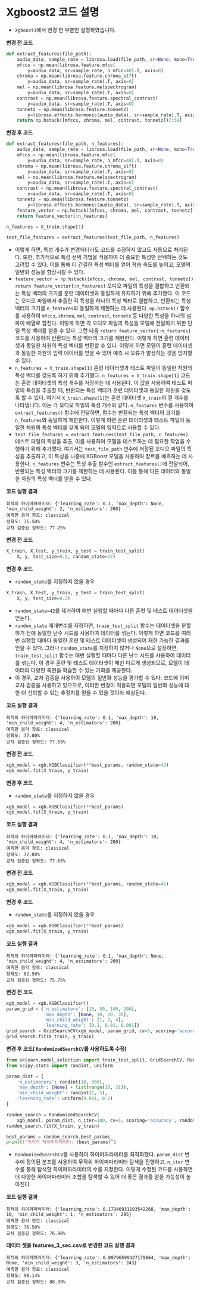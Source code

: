 # Xgboost2 코드 설명



* `Xgboost1`에서 변경 한 부분만 설명하였습니다.



**변경 전 코드**

```python
def extract_features(file_path):
    audio_data, sample_rate = librosa.load(file_path, sr=None, mono=True)
    mfccs = np.mean(librosa.feature.mfcc(
        y=audio_data, sr=sample_rate, n_mfcc=40).T, axis=0)
    chroma = np.mean(librosa.feature.chroma_stft(
        y=audio_data, sr=sample_rate).T, axis=0)
    mel = np.mean(librosa.feature.melspectrogram(
        y=audio_data, sr=sample_rate).T, axis=0)
    contrast = np.mean(librosa.feature.spectral_contrast(
        y=audio_data, sr=sample_rate).T, axis=0)
    tonnetz = np.mean(librosa.feature.tonnetz(
        y=librosa.effects.harmonic(audio_data), sr=sample_rate).T, axis=0)
    return np.hstack([mfccs, chroma, mel, contrast, tonnetz])[:58]
```

**변경 후 코드**

```python
def extract_features(file_path, n_features):
    audio_data, sample_rate = librosa.load(file_path, sr=None, mono=True)
    mfccs = np.mean(librosa.feature.mfcc(
        y=audio_data, sr=sample_rate, n_mfcc=40).T, axis=0)
    chroma = np.mean(librosa.feature.chroma_stft(
        y=audio_data, sr=sample_rate).T, axis=0)
    mel = np.mean(librosa.feature.melspectrogram(
        y=audio_data, sr=sample_rate).T, axis=0)
    contrast = np.mean(librosa.feature.spectral_contrast(
        y=audio_data, sr=sample_rate).T, axis=0)
    tonnetz = np.mean(librosa.feature.tonnetz(
        y=librosa.effects.harmonic(audio_data), sr=sample_rate).T, axis=0)
    feature_vector = np.hstack([mfccs, chroma, mel, contrast, tonnetz])
    return feature_vector[:n_features]

n_features = X_train.shape[1]

test_file_features = extract_features(test_file_path, n_features)
```

* 이렇게 하면, 특성 개수가 변경되더라도 코드를 수정하지 않고도 자동으로 처리된다. 또한, 추가적으로 특성 선택 기법을 적용하여 더 중요한 특성만 선택하는 것도 고려할 수 있다. 이를 통해 더 간결한 특성 벡터를 얻어 학습 속도를 높이고, 모델의 일반화 성능을 향상시킬 수 있다.
* `feature_vector = np.hstack([mfccs, chroma, mel, contrast, tonnetz])`
  `return feature_vector[:n_features]`
  오디오 파일의 특성을 결합하고 반환되는 특성 벡터의 크기를 훈련 데이터셋과 동일하게 유지하기 위해 추가했다.
  이 코드는 오디오 파일에서 추출한 각 특성을 하나의 특성 벡터로 결합하고, 반환되는 특성 벡터의 크기를 `n_features`와 동일하게 제한하는 데 사용된다.
  `np.hstack()` 함수를 사용하여 `mfccs`, `chroma`, `mel`, `contrast`, `tonnetz` 등 다양한 특성을 하나의 넘파이 배열로 합친다. 이렇게 하면 각 오디오 파일의 특성을 모델에 전달하기 위한 단일 특성 벡터를 얻을 수 있다. 그런 다음 `return feature_vector[:n_features]` 코드를 사용하여 반환되는 특성 벡터의 크기를 제한한다. 이렇게 하면 훈련 데이터셋과 동일한 차원의 특성 벡터를 반환할 수 있다. 이렇게 하면 모델이 훈련 데이터셋과 동일한 차원의 입력 데이터를 받을 수 있어 예측 시 오류가 발생하는 것을 방지할 수 있다.
* `n_features = X_train.shape[1]` 
  훈련 데이터셋과 테스트 파일이 동일한 차원의 특성 벡터를 갖도록 하기 위해 추가했다.
  `n_features = X_train.shape[1]` 코드는 훈련 데이터셋의 특성 개수를 저장하는 데 사용된다. 이 값을 사용하여 테스트 파일의 특성을 추출할 때, 반환되는 특성 벡터가 훈련 데이터셋과 동일한 차원을 갖도록 할 수 있다. 여기서 `X_train.shape[1]`는 훈련 데이터셋 `X_train`의 열 개수를 나타냅니다. 이는 각 오디오 파일의 특성 개수와 같다. `n_features` 변수를 사용하여 `extract_features()` 함수에 전달하면, 함수는 반환되는 특성 벡터의 크기를 `n_features`와 동일하게 제한한다. 이렇게 하면 훈련 데이터셋과 테스트 파일이 동일한 차원의 특성 벡터를 갖게 되어 모델의 입력으로 사용할 수 있다.
* `test_file_features = extract_features(test_file_path, n_features)`
  테스트 파일의 특성을 추출, 이를 사용하여 모델을 테스트하는 데 필요한 작업을 수행하기 위해 추가했다. 여기서는 `test_file_path` 변수에 저장된 오디오 파일의 특성을 추출하고, 이 특성을 나중에 XGBoost 모델을 사용하여 장르를 예측하는 데 사용한다. `n_features` 변수는 특성 추출 함수인 `extract_features()`에 전달되어, 반환되는 특성 벡터의 크기를 제한하는 데 사용된다. 이를 통해 다른 데이터와 동일한 차원의 특성 벡터를 얻을 수 있다.

**코드 실행 결과**

```
최적의 하이퍼파라미터: {'learning_rate': 0.1, 'max_depth': None, 'min_child_weight': 2, 'n_estimators': 200}
예측한 음악 장르: classical
정확도: 75.50%
교차 검증된 정확도: 77.25%
```







**변경 전 코드**

```python
X_train, X_test, y_train, y_test = train_test_split(
    X, y, test_size=0.2, random_state=42)
```

**변경 후 코드**

* `random_state`를 지정하지 않을 경우

```python
X_train, X_test, y_train, y_test = train_test_split(
    X, y, test_size=0.2)
```

*  `random_state=42`를 제거하여 매번 실행할 때마다 다른 훈련 및 테스트 데이터셋을 얻는다.
* `random_state` 매개변수를 지정하면, `train_test_split` 함수는 데이터셋을 분할하기 전에 동일한 난수 시드를 사용하여 데이터를 섞는다. 이렇게 하면 코드를 여러 번 실행할 때마다 동일한 훈련 및 테스트 데이터셋이 생성되어 재현 가능한 결과를 얻을 수 있다. 그러나 `random_state`를 지정하지 않거나 `None`으로 설정하면, `train_test_split` 함수는 매번 실행할 때마다 다른 난수 시드를 사용하여 데이터를 섞는다. 이 경우 훈련 및 테스트 데이터셋이 매번 다르게 생성되므로, 모델이 데이터의 다양한 측면을 학습할 수 있는 기회를 제공한다. 
* 이 경우, 교차 검증을 사용하여 모델의 일반화 성능을 평가할 수 있다. 코드에 이미 교차 검증을 사용하고 있으므로, 이러한 변경이 적용되면 모델의 일반화 성능에 대한 더 신뢰할 수 있는 추정치를 얻을 수 있을 것이라 예상된다.

**코드 실행 결과**

```
최적의 하이퍼파라미터: {'learning_rate': 0.1, 'max_depth': 10, 'min_child_weight': 4, 'n_estimators': 200}
예측한 음악 장르: classical
정확도: 77.00%
교차 검증된 정확도: 77.63%
```







**변경 전 코드**

```python
xgb_model = xgb.XGBClassifier(**best_params, random_state=42)
xgb_model.fit(X_train, y_train)
```

**변경 후 코드**

* `random_state`를 지정하지 않을 경우

```python
xgb_model = xgb.XGBClassifier(**best_params)
xgb_model.fit(X_train, y_train)
```

**코드 실행 결과**

```
최적의 하이퍼파라미터: {'learning_rate': 0.1, 'max_depth': 10, 'min_child_weight': 4, 'n_estimators': 200}
예측한 음악 장르: classical
정확도: 77.00%
교차 검증된 정확도: 77.63%
```





**변경 전 코드**

```python
xgb_model = xgb.XGBClassifier(**best_params, random_state=42)
xgb_model.fit(X_train, y_train)
```

**변경 후 코드**

* `random_state`를 지정하지 않을 경우

```python
xgb_model = xgb.XGBClassifier(**best_params)
xgb_model.fit(X_train, y_train)
```

**코드 실행 결과**

```
최적의 하이퍼파라미터: {'learning_rate': 0.1, 'max_depth': None, 'min_child_weight': 4, 'n_estimators': 200}
예측한 음악 장르: classical
정확도: 82.50%
교차 검증된 정확도: 75.75%
```





**변경 전 코드**

```python
xgb_model = xgb.XGBClassifier()
param_grid = {'n_estimators': [10, 50, 100, 200],
              'max_depth': [None, 10, 20, 30],
              'min_child_weight': [1, 2, 4],
              'learning_rate': [0.1, 0.01, 0.001]}
grid_search = GridSearchCV(xgb_model, param_grid, cv=5, scoring='accuracy')
grid_search.fit(X_train, y_train)
```

**변경 후 코드( `RandomizedSearchCV`를 사용하도록 수정)**

```python
from sklearn.model_selection import train_test_split, GridSearchCV, RandomizedSearchCV, cross_val_score
from scipy.stats import randint, uniform

param_dist = {
    'n_estimators': randint(10, 300),
    'max_depth': [None] + list(range(10, 31)),
    'min_child_weight': randint(1, 5),
    'learning_rate': uniform(0.001, 0.2)
}

random_search = RandomizedSearchCV(
    xgb_model, param_dist, n_iter=100, cv=5, scoring='accuracy', random_state=42)
random_search.fit(X_train, y_train)

best_params = random_search.best_params_
print(f"최적의 하이퍼파라미터: {best_params}")
```

*  `RandomizedSearchCV`를 사용하여 하이퍼파라미터를 최적화했다. `param_dist` 변수에 정의된 분포를 사용하여 무작위 하이퍼파라미터 탐색을 진행하고, `n_iter` 변수를 통해 탐색할 하이퍼파라미터의 수를 지정한다. 이렇게 수정된 코드를 사용하면 더 다양한 하이퍼파라미터 조합을 탐색할 수 있어 더 좋은 결과를 얻을 가능성이 높아진다.

**코드 실행 결과**

```
최적의 하이퍼파라미터: {'learning_rate': 0.17940931103542268, 'max_depth': 10, 'min_child_weight': 1, 'n_estimators': 295}
예측한 음악 장르: classical
정확도: 76.50%
교차 검증된 정확도: 76.88%
```

**데이터 셋을 features_3_sec.csv로 변경한 코드 실행 결과**

```
최적의 하이퍼파라미터: {'learning_rate': 0.09796599427179664, 'max_depth': None, 'min_child_weight': 3, 'n_estimators': 243}
예측한 음악 장르: classical
정확도: 90.14%
교차 검증된 정확도: 88.39%
```

